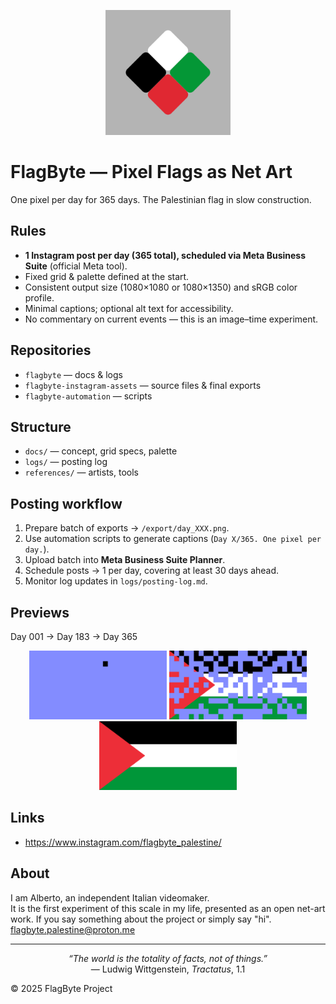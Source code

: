 <p align="center">
  <img src="flagbyte_logo.png" alt="FlagByte Logo" width="200"/>
</p>

# FlagByte — Pixel Flags as Net Art

One pixel per day for 365 days. The Palestinian flag in slow construction.

## Rules
- **1 Instagram post per day (365 total), scheduled via Meta Business Suite** (official Meta tool).
- Fixed grid & palette defined at the start.
- Consistent output size (1080×1080 or 1080×1350) and sRGB color profile.
- Minimal captions; optional alt text for accessibility.
- No commentary on current events — this is an image–time experiment.

## Repositories
- `flagbyte` — docs & logs
- `flagbyte-instagram-assets` — source files & final exports
- `flagbyte-automation` — scripts

## Structure
- `docs/` — concept, grid specs, palette  
- `logs/` — posting log  
- `references/` — artists, tools

## Posting workflow
1. Prepare batch of exports → `/export/day_XXX.png`.  
2. Use automation scripts to generate captions (`Day X/365. One pixel per day.`).  
3. Upload batch into **Meta Business Suite Planner**.  
4. Schedule posts → 1 per day, covering at least 30 days ahead.  
5. Monitor log updates in `logs/posting-log.md`.

## Previews

Day 001 → Day 183 → Day 365

<p align="center">
  <img src="docs/previews/day_001.png" width="220" alt="Day 001 preview">
  <img src="docs/previews/day_183.png" width="220" alt="Day 183 preview">
  <img src="docs/previews/day_365.png" width="220" alt="Day 365 preview">
</p>

## Links
- https://www.instagram.com/flagbyte_palestine/

## About
I am Alberto, an independent Italian videomaker.  
It is the first experiment of this scale in my life, presented as an open net-art work.
If you say something about the project or simply say "hi". [flagbyte.palestine@proton.me](mailto:flagbyte.palestine@proton.me)

---

<p align="center"><em>“The world is the totality of facts, not of things.”</em><br/>— Ludwig Wittgenstein, <em>Tractatus</em>, 1.1</p>






© 2025 FlagByte Project
